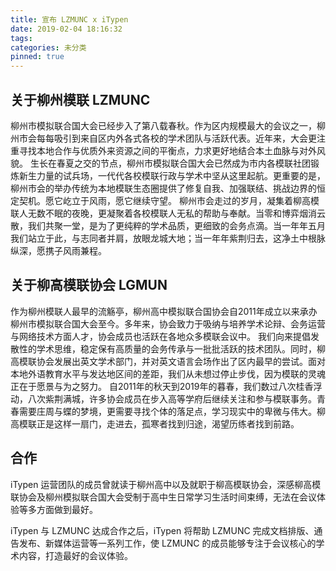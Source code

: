 ```yaml
---
title: 宣布 LZMUNC x iTypen
date: 2019-02-04 18:16:32
tags:
categories: 未分类
pinned: true
---
```


## 关于柳州模联 LZMUNC
柳州市模拟联合国大会已经步入了第八载春秋。作为区内规模最大的会议之一，柳州市会每每吸引到来自区内外各式各校的学术团队与活跃代表。近年来，大会更注重寻找本地合作与优质外来资源之间的平衡点，力求更好地结合本土血脉与对外风貌。 生长在春夏之交的节点，柳州市模拟联合国大会已然成为市内各模联社团锻炼新生力量的试兵场，一代代各校模联行政与学术中坚从这里起航。更重要的是，柳州市会的举办传统为本地模联生态圈提供了修复自我、加强联结、挑战边界的恒定契机。愿它屹立于风雨，愿它继续守望。 柳州市会走过的岁月，凝集着柳高模联人无数不眠的夜晚，更凝聚着各校模联人无私的帮助与奉献。当零和博弈烟消云散，我们共聚一堂，是为了更纯粹的学术品质，更细致的会务点滴。当一年年五月我们站立于此，与志同者并肩，放眼龙城大地；当一年年紫荆归去，这净土中根脉纵深，愿携子风雨兼程。

## 关于柳高模联协会 LGMUN
作为柳州模联人最早的流觞亭，柳州高中模拟联合国协会自2011年成立以来承办柳州市模拟联合国大会至今。多年来，协会致力于吸纳与培养学术论辩、会务运营与网络技术方面人才，协会成员也活跃在各地众多模联会议中。 我们向来提倡发散性的学术思维，稳定保有高质量的会务传承与一批批活跃的技术团队。同时，柳高模联协会发展出英文学术部门，并对英文语言会场作出了区内最早的尝试。面对本地外语教育水平与发达地区间的差距，我们从未想过停止步伐，因为模联的灵魂正在于愿景与为之努力。 自2011年的秋天到2019年的暮春，我们数过八次桂香浮动，八次紫荆满城，许多协会成员在步入高等学府后继续关注和参与模联事务。青春需要庄周与蝶的梦境，更需要寻找个体的落足点，学习现实中的卑微与伟大。柳高模联正是这样一扇门，走进去，孤寒者找到归途，渴望历练者找到前路。

## 合作
iTypen 运营团队的成员曾就读于柳州高中以及就职于柳高模联协会，深感柳高模联协会及柳州模拟联合国大会受制于高中生日常学习生活时间束缚，无法在会议体验等多方面做到最好。

iTypen 与 LZMUNC 达成合作之后，iTypen 将帮助 LZMUNC 完成文档排版、通告发布、新媒体运营等一系列工作，使 LZMUNC 的成员能够专注于会议核心的学术内容，打造最好的会议体验。
